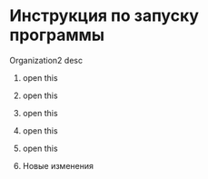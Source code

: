 # Инструкция по запуску программы
Organization2 desc

1. open this
2. open this
3. open this
4. open this
5. open this

6. Новые изменения
